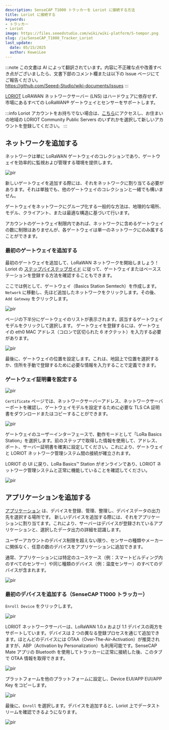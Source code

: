 ```yaml
---
description: SenseCAP T1000 トラッカーを Loriot に接続する方法
title: Loriot に接続する
keywords:
- トラッカー
- Loriot
image: https://files.seeedstudio.com/wiki/wiki-platform/S-tempor.png
slug: /ja/SenseCAP_T1000_Tracker_Loriot
last_update:
  date: 05/15/2025
  author: KeweiLee
---
```

:::note
この文書は AI によって翻訳されています。内容に不正確な点や改善すべき点がございましたら、文書下部のコメント欄または以下の Issue ページにてご報告ください。  
https://github.com/Seeed-Studio/wiki-documents/issues
:::

[LORIOT](https://docs.loriot.io/display/NMS/Getting+Started) LoRAWAN ネットワークサーバー (LNS) はハードウェアに依存せず、市場にあるすべての LoRaWAN® ゲートウェイとセンサーをサポートします。

:::info
Loriot アカウントをお持ちでない場合は、[こちら](https://loriot.io/register.html)にアクセスし、お住まいの地域の LORIOT Community Public Servers のいずれかを選択して新しいアカウントを登録してください。
:::

## ネットワークを追加する

ネットワークは単に LoRaWAN ゲートウェイのコレクションであり、ゲートウェイを効率的に監視および管理する環境を提供します。

<p style={{textAlign: 'center'}}><img src="https://files.seeedstudio.com/wiki/SenseCAP/Tracker/Loriot/AddNetwork.png" alt="pir" width={800} height="auto" /></p>

新しいゲートウェイを追加する際には、それをネットワークに割り当てる必要があります。それは単独でも、他のゲートウェイのコレクションと一緒でも構いません。

ゲートウェイをネットワークにグループ化する一般的な方法は、地理的な場所、モデル、クライアント、または最適な構造に基づいて行います。

アカウントのゲートウェイ制限内であれば、ネットワークに含めるゲートウェイの数に制限はありませんが、各ゲートウェイは単一のネットワークにのみ属することができます。

### 最初のゲートウェイを追加する

最初のゲートウェイを追加して、LoRaWAN ネットワークを開始しましょう！ Loriot の [ステップバイステップガイド](https://docs.loriot.io/display/NMS/Register+a+Gateway+or+Base+Station) に従って、ゲートウェイまたはベースステーションを登録する方法を確認することもできます。

ここでは例として、ゲートウェイ（Basics Station Semtech）を作成します。`Network` に移動し、先ほど追加したネットワークをクリックします。その後、`Add Gateway` をクリックします。

<p style={{textAlign: 'center'}}><img src="https://files.seeedstudio.com/wiki/SenseCAP/Tracker/Loriot/AddGateway.png" alt="pir" width={800} height="auto" /></p>

ページの下半分にゲートウェイのリストが表示されます。該当するゲートウェイモデルをクリックして選択します。
ゲートウェイを登録するには、ゲートウェイの eth0 MAC アドレス（コロンで区切られた 6 オクテット）を入力する必要があります。
<p style={{textAlign: 'center'}}><img src="https://files.seeedstudio.com/wiki/SenseCAP/Tracker/Loriot/NInfo.png" alt="pir" width={800} height="auto" /></p>

最後に、ゲートウェイの位置を設定します。これは、地図上で位置を選択するか、住所を手動で登録するために必要な情報を入力することで定義できます。

### ゲートウェイ証明書を設定する

<p style={{textAlign: 'center'}}><img src="https://files.seeedstudio.com/wiki/SenseCAP/Tracker/Loriot/ConfigureGateway.png" alt="pir" width={800} height="auto" /></p>

`Certificate` ページでは、ネットワークサーバーアドレス、ネットワークサーバーポートを確認し、ゲートウェイモデルを設定するために必要な TLS CA 証明書をダウンロードまたはコピーすることができます。

<p style={{textAlign: 'center'}}><img src="https://files.seeedstudio.com/wiki/SenseCAP/Tracker/Loriot/Certificate.png" alt="pir" width={800} height="auto" /></p>

ゲートウェイのユーザーインターフェースで、動作モードとして「LoRa Basics Station」を選択します。前のステップで取得した情報を使用して、アドレス、ポート、サーバー証明書を確実に設定してください。これにより、ゲートウェイと LORIOT ネットワーク管理システム間の接続が確立されます。

LORIOT の UI に戻り、LoRa Basics™ Station がオンラインであり、LORIOT ネットワーク管理システムと正常に機能していることを確認してください。
<p style={{textAlign: 'center'}}><img src="https://files.seeedstudio.com/wiki/SenseCAP/Tracker/Loriot/GatewayOnline.png" alt="pir" width={800} height="auto" /></p>

## アプリケーションを追加する

[アプリケーション](https://docs.loriot.io/display/NMS/Create+a+New+Application) は、デバイスを登録、管理、整理し、デバイスデータの出力先を選択する場所です。
新しいデバイスを追加する際には、それをアプリケーションに割り当てます。これにより、サーバーはデバイスが登録されているアプリケーションと、選択したデータ出力の詳細を認識します。

ユーザーアカウントのデバイス制限を超えない限り、センサーの種類やメーカーに関係なく、任意の数のデバイスをアプリケーションに追加できます。

通常、アプリケーションには特定のユースケース（例：スマートビルディング内のすべてのセンサー）や同じ種類のデバイス（例：温度センサー）のすべてのデバイスが含まれます。
<p style={{textAlign: 'center'}}><img src="https://files.seeedstudio.com/wiki/SenseCAP/Tracker/Loriot/AddApplicaiton.png" alt="pir" width={800} height="auto" /></p>

### 最初のデバイスを追加する（SenseCAP T1000 トラッカー）

`Enroll Device` をクリックします。

<p style={{textAlign: 'center'}}><img src="https://files.seeedstudio.com/wiki/SenseCAP/Tracker/Loriot/AddDevice.png" alt="pir" width={800} height="auto" /></p>

LORIOT ネットワークサーバーは、LoRaWAN 1.0.x および 1.1 デバイスの両方をサポートしています。デバイスは 2 つの異なる登録プロセスを通じて追加できます。ほとんどのデバイスには OTAA（Over-The-Air-Activation）が推奨されますが、ABP（Activation by Personalization）も利用可能です。SenseCAP Mate アプリの Bluetooth を使用してトラッカーに正常に接続した後、このタブで OTAA 情報を取得できます。

<p style={{textAlign: 'center'}}><img src="https://files.seeedstudio.com/wiki/SenseCAP/Tracker/config_3.png" alt="pir" width={600} height="auto" /></p>

プラットフォームを他のプラットフォームに設定し、Device EUI/APP EUI/APP Key をコピーします。

<p style={{textAlign: 'center'}}><img src="https://files.seeedstudio.com/wiki/SenseCAP/Tracker/Loriot/OTAAInfo.png" alt="pir" width={400} height="auto" /></p>

最後に、`Enroll` を選択します。デバイスを追加すると、Loriot 上でデータストリームを確認できるようになります。
<p style={{textAlign: 'center'}}><img src="https://files.seeedstudio.com/wiki/SenseCAP/Tracker/Loriot/DeviceDetails.png" alt="pir" width={800} height="auto" /></p>